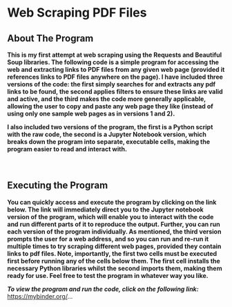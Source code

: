 # Web Scraping PDF Files

## About The Program
**This is my first attempt at web scraping using the Requests and Beautiful Soup libraries. The following code is a simple program for accessing 
the web and extracting links to PDF files from any given web page (provided it references links to PDF files anywhere on the page). I have included 
three versions of the code: the first simply searches for and extracts any pdf links to be found, the second applies filters to ensure these links 
are valid and active, and the third makes the code more generally applicable, allowing the user to copy and paste any web page they like (instead of 
using only one sample web pages as in versions 1 and 2).**
<br>

**I also included two versions of the program, the first is a Python script with the raw code, the second is a Jupyter Notebook version, which breaks down the program into separate, executable cells, making the program easier to read and interact with.**
<br>
<br>
<br>

## Executing the Program 
**You can quickly access and execute the program by clicking on the link below. The link will immediately direct you to the 
Jupyter notebook version of the program, which will enable you to interact with the code and run different parts of it to 
reproduce the output. Further, you can run each version of the program individually. As mentioned, the third version prompts 
the user for a web address, and so you can run and re-run it multiple times to try scraping different web pages, provided they 
contain links to pdf files. Note, importantly, the first two cells must be executed first before running any of the cells below 
them. The first cell installs the necessary Python libraries whilst the second imports them, making them ready for use. Feel 
free to test the program in whatever way you like.**
<br>

***To view the program and run the code, click on the following link:*** <br>
https://mybinder.org/... 
<br>

